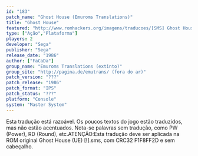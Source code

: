 ```yaml
---
id: "183"
patch_name: "Ghost House (Emuroms Translations)"
title: "Ghost House"
featured: "http://www.romhackers.org/imagens/traducoes/[SMS] Ghost House - Emuroms Translations - 1.png"
type: ["Ação","Plataforma"]
players: 2
developer: "Sega"
publisher: "Sega"
release_date: "1986"
author: ["FaCaDa"]
group_name: "Emuroms Translations (extinto)"
group_site: "http://pagina.de/emutrans/ (fora do ar)"
patch_version: "???"
patch_release: "1986"
patch_format: "IPS"
patch_status: "???"
platform: "Console"
system: "Master System"
---
```


Esta tradução está razoável. Os poucos textos do jogo estão traduzidos, mas não estão acentuados. Nota-se palavras sem tradução, como PW (Power), RD (Round), etc.ATENÇÃO:Esta tradução deve ser aplicada na ROM original Ghost House (UE) [!].sms, com CRC32 F1F8FF2D e sem cabeçalho.
